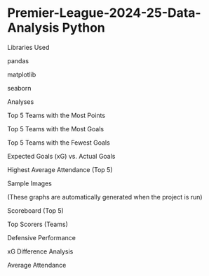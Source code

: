 # Premier-League-2024-25-Data-Analysis Python
Libraries Used

pandas

matplotlib

seaborn

Analyses

Top 5 Teams with the Most Points

Top 5 Teams with the Most Goals

Top 5 Teams with the Fewest Goals

Expected Goals (xG) vs. Actual Goals

Highest Average Attendance (Top 5)

Sample Images

(These graphs are automatically generated when the project is run)

Scoreboard (Top 5)

Top Scorers (Teams)

Defensive Performance

xG Difference Analysis

Average Attendance
